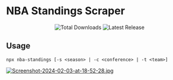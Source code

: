 # NBA Standings Scraper

<p align="center">
  <img src="https://img.shields.io/npm/dt/nba-standings.svg" alt="Total Downloads">
  <img src="https://img.shields.io/npm/v/nba-standings.svg" alt="Latest Release">
</p>

## Usage

```
npx nba-standings [-s <season> | -c <conference> | -t <team>]
```

[![Screenshot-2024-02-03-at-18-52-28.jpg](https://i.postimg.cc/rpzzGzNj/Screenshot-2024-02-03-at-18-52-28.jpg)](https://postimg.cc/Ff59Nrqk)
